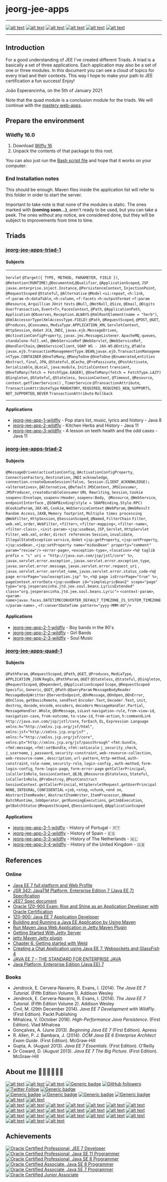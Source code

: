 # jeorg-jee-apps

---

[![alt text](https://raw.githubusercontent.com/jesperancinha/project-signer/master/project-signer-templates/icons-50/java-50.png "Java")](https://www.oracle.com/nl/java/)
[![alt text](https://raw.githubusercontent.com/jesperancinha/project-signer/master/project-signer-templates/icons-50/lombok-50.png "Lombok")](https://projectlombok.org/)
[![alt text](https://raw.githubusercontent.com/jesperancinha/project-signer/master/project-signer-templates/icons-50/openjdk-50.png "OpenJDK")](https://openjdk.java.net/)
[![alt text](https://raw.githubusercontent.com/jesperancinha/project-signer/master/project-signer-templates/icons-50/sdk-man-50.png "SdkMAN!")](https://sdkman.io/)
[![alt text](https://raw.githubusercontent.com/jesperancinha/project-signer/master/project-signer-templates/icons-50/wild-fly-50.png "WildFly")](https://www.wildfly.org/)
[![alt text](https://raw.githubusercontent.com/jesperancinha/project-signer/master/project-signer-templates/icons-50/arquillian-50.png "Arquillian")](https://github.com/arquillian)

---

## Introduction

For a good understanding of JEE I've created different Triads. A triad is a basically a set of three applications. Each application may also be a set of one or three modules. In this document you can see a cloud of topics for every triad and their contexts. This way I hope to make your path to JEE
certification a fun success! Enjoy!

</i>João Esperancinha, on the 5th of January 2021</i>

Note that the quad module is a conclusion module for the triads. We will continue with the [mastery web-apps](../jeorg-jee-mastery).

## Prepare the environment

### Wildfly 16.0

1.  Download [Wilfly 16](https://www.wildfly.org/downloads/)
2.  Unpack the contents of that package to this root.

You can also just run the [Bash script file](installWildFly.sh) and hope that it works on your computer:

### End Installation notes

This should be enough. Maven files inside the application list will refer to this folder in order to start the server.

Important to take note is that none of the modules is static. The ones marked with <b>(coming soon...)</b>, aren't ready to be used, but you can take a peek. The ones without any notice, are considered done, but they will be subject to improvements from time to time.

## Triads

### [jeorg-jee-apps-triad-1](./jeorg-jee-apps-triad-1)

#### Subjects

----

`Servlet`
`@Target({ TYPE, METHOD, PARAMETER, FIELD })`, `@Retention(RUNTIME)`,`@Documented`,`@Qualifier`,
`@ApplicationScoped`, `JSF`
`javax.enterprise.inject.Instance`,
`@PersistenceContext`, `InjectionPoint`, `@RequestScoped`
`@Stateful`, `@Alternative`
`@Model`
`<ui:repeat`, `<h:link`, `<f:param`
`<h:dataTable`, `<h:column`, `<f:facets`
`<h:outputFormat` `<f:param`
`@Resource`,
`Arquillian` `JUnit` `tests`
`@Null`, `@NotNull`, `@Size`, `@Email`, `@Digits`
`UserTransaction`, `Event<T>`,
`FacesContext`,
`@Path`, `@ApplicationPath`, `Application`
`@Observes`, `Reception.ALWAYS`
`@XmlRootElement(name = "herb")`, `@XmlAccessorType(XmlAccessType.FIELD)`
`@Path`, `@RequestScoped`, `@POST`, `@GET`, `@Produces`, `@Consumes`, `MediaType.APPLICATION_XML`
`ServletContext`, `HttpSession`, `doGet`
`JCA`, `JNDI`,
`javax.ejb.MessageDriven`, `@ActivationConfigProperty`, `javax.jms.MessageListener`.
`ApacheMQ`, `queues`, `standalone-full.xml`,
`@WebServiceRef`
`@WebServlet`, `@WebServiceRef`, `@HandlerChain`, `@WebServiceClient`, `SOAP WS - JAX-WS`
`@Entity`, `@Table`
`javax.ejb.TransactionManagementType.BEAN`,`javax.ejb.TransactionManagementType.CONTAINER`
`@OneToMany`, `@ManyToOne`
`@OneToOne`
`@Enumerated`,`entities`
`Abstract`, `final`,  `JPA`,
`@Stateful`, `@Cache`, `@PrePassivate`, `@PostActivate`, `Serializable`, `@Local`, `java:module`, `InitialContext`
`transient`, `@OneToMany(fetch = FetchType.EAGER)`,  `@OneToMany(fetch = FetchType.LAZY)`
`@Singleton`, `@Stateful`, `@Stateless,` `SessionContext`,  `@Timeout`, `@Resource`, `context.getTimerService()`
, `TimerService`
`@TransactionAttribute`, `TransactionAttributeType`
`MANDATORY`, `REQUIRED`, `REQUIRES_NEW`, `SUPPORTS`, `NOT_SUPPORTED`, `NEVER` `TransactionAttribute`
`Rollback`

---

#### Applications

-   [jeorg-jee-app-1-wildfly](./jeorg-jee-apps-triad-1/jeorg-jee-app-1-wildfly) - Pop stars list, music, lyrics and history - Java 8
-   [jeorg-jee-app-2-wildfly](./jeorg-jee-apps-triad-1/jeorg-jee-app-2-wildfly) - Kitchen Herbs and History - Java 11
-   [jeorg-jee-app-3-wildfly](./jeorg-jee-apps-triad-1/jeorg-jee-app-3-wildfly) - A lesson on teeth health and the odd cases - Java 11

### [jeorg-jee-apps-triad-2](./jeorg-jee-apps-triad-2)

#### Subjects

`@MessageDriven(activationConfig`, `@ActivationConfigProperty`, `ConnectionFactory`, `Destination`, `JNDI`
`acknowledge`, `connection.createQueueSession(false, Session.CLIENT_ACKNOWLEDGE);`
`<alternatives>`, `@Alternative`, `@Default`
`JMSContext`, `JMSConsumer`, `JMSProducer`, `createDurableConsumer`
`URL Rewriting`, `Session`, `Cookie`
`soapenv:Envelope`, `soapenv:Header`, `soapenv:Body`, ` @Resource`, `@WebService`, `endpointInterface`
, `@SOAPBinding(style = SOAPBinding.Style.RPC)`
`@CookieParam`, `JAX-WS`, `Cookie`, `WebServiceContext`
`@WebParam`, `@WebResult`
`Random Access`, `JAXB`, `Memory footprint`, `Multiple times processing`
`@WebFilter`, `HttpSession`, `@SessionScoped`, `@Named`, `FilterChain`
`Filter`, `web.xml`, `order`, `WebFilter`, `<filter>`, `<filter-mapping>`, `<filter-name>`, `<filter-class>`
, `<init-param>`
`<jsp:useBean`, `JSP`, `Servlet`, `HttpServlet`
`Filter`, `web.xml`, `order`, `direct references`
`Session`, `invalidate`, `IllegalStateException`
`service`, `doGet`
`<jsp:getProperty`, `<jsp:setProperty`, `<jsp:useBean`
, `<jsp:setProperty name="midasBean" property="comment" param="review"/>`
`<error-page>`, `<exception-type>`, `<location>`
`<%@ taglib prefix = "c" uri = "http://java.sun.com/jsp/jstl/core" %>`, `javax.servlet.error.exception`
, `javax.servlet.error.exception_type`, `javax.servlet.error.message`, `javax.servlet.error.request_uri`
, `javax.servlet.error.servlet_name`, `javax.servlet.error.status_code`
`<%@ page errorPage="soulexception.jsp" %>`, `<%@ page isErrorPage="true" %>`, `pageContext.errorData`
`<jsp:useBean id="simpleLyricBean2" scope="page" type="org.jesperancinha.jtd.jee.soul.beans.LyricsExtended" class="org.jesperancinha.jtd.jee.soul.beans.Lyric">`
`<context-param>`, `<param-name>javax.faces.DATETIMECONVERTER_DEFAULT_TIMEZONE_IS_SYSTEM_TIMEZONE</param-name>`
, `<f:convertDateTime pattern="yyyy-MMM-dd"/>`

#### Applications

-   [jeorg-jee-app-2-1-wildfly](./jeorg-jee-apps-triad-2/jeorg-jee-app-2-1-wildfly) - Boy bands in the 90's
-   [jeorg-jee-app-2-2-wildfly](./jeorg-jee-apps-triad-2/jeorg-jee-app-2-2-wildfly) - Girl Bands
-   [jeorg-jee-app-2-3-wildfly](./jeorg-jee-apps-triad-2/jeorg-jee-app-2-3-wildfly) - Soul Music

### [jeorg-jee-apps-quad-1](./jeorg-jee-apps-quad-1)

#### Subjects

`@PathParam`, `@RequestScoped`, `@Path`, `@GET`, `@Produces`, `MediaType`, `APPLICATION_JSON`
`RegEx`, `@PathParam`, `@GET`
`@Stateless`, `@Stateful`, `@Singleton`, `@RequestScoped`, `@Dependent`, `@ApplicationScoped`
`Scope`, `@RequestScoped`
`Specific`, `Generic`, `@GET`, `@Path`
`@QueryParam`
`MessageBodyReader`
`MessageBodyWritter`
`@ServerEndpoint`, `@OnMessage`, `@OnOpen`, `@OnError`, `@OnClose`, `getBasicRemote`, `sendText`
`Encoder.Text`, `Decoder.Text`, `init`, `destroy`, `decode`, `encode`, `encoders`, `decoders`
`MessageHandler.Partial`, `MessageHandler.Whole`, `@OnMessage`, `isLast`
`navigation-rule`, `from-view-id`, `navigation-case`, `from-outcome`, `to-view-id`, `from-action`, `h:commandLink`
`http://java.sun.com/jsp/jstl/core`, `forEach`, `EL`, `Expression Language`
`xmlns:h="http://xmlns.jcp.org/jsf/html"`, `xmlns:jsf="http://xmlns.jcp.org/jsf"`
, `xmlns:f="http://xmlns.jcp.org/jsf/core"`, `xmlns:pt="http://xmlns.jcp.org/jsf/passthrough"`
`<fmt:bundle`, `<fmt:message`, `<fmt:setBundle`, `<fmt:setLocale`
`j_security_check`, `j_username`, `j_password`, `security-constraint`, `web-resource-collection`, `web-resource-name`
, `description`, `url-pattern`, `http-method`, `auth-constraint`, `role-name`, `security-role`, `login-config`
, `auth-method`, `form-login-config`, `form-login-page`, `form-error-page`
`getCallerPrincipal`, `isCallerInRole`, `SessionContext`, `@EJB`, `@Resource`
`@Stateless`, `Stateful`, `isCallerInRole`, `@PreDestroy`, `@PostConstruct`
`SessionContext.getCallerPrincial`, `HttpServletRequest.getUserPrincipal`
`NONE`, `INTEGRAL`, `CONFIDENTIAL`
`<job`, `<step`, `<chunk`, `<end on`, `AbstractItemReader`, `AbstractItemWriter`, `ItemProcessor`, `@Named`
`BatchRuntime`, `JobOperator`, `getRunningExecutions`, `getJobExecution`, `getBatchStatus`
`@RequestScoped`, `@SessionScoped`, `@ApplicationScoped`

#### Applications

-   [jeorg-jee-app-3-1-wildfly](./jeorg-jee-apps-quad-1/jeorg-jee-app-3-1-wildfly) - History of Portugal - 🇵🇹
-   [jeorg-jee-app-3-2-wildfly](./jeorg-jee-apps-quad-1/jeorg-jee-app-3-2-wildfly) - History of Spain - 🇪🇸
-   [jeorg-jee-app-3-3-wildfly](./jeorg-jee-apps-quad-1/jeorg-jee-app-3-3-wildfly) - History of The Netherlands - 🇳🇱
-   [jeorg-jee-app-3-4-wildfly](./jeorg-jee-apps-quad-1/jeorg-jee-app-3-4-wildfly) - History of the United Kingdom - 🇬🇧

## References

### Online

-   [Java EE 7 full platform and Web Profile](https://www.ibm.com/support/knowledgecenter/SSEQTP_9.0.5/com.ibm.websphere.base.doc/ae/covr_javaee7.html)
-   [JSR 342: JavaTM Platform, Enterprise Edition 7 (Java EE 7) Specification](https://jcp.org/en/jsr/detail?id=342)
-   [JEE7 Spec document](https://download.oracle.com/otn-pub/jcp/java_ee-7-fr-spec/JavaEE_Platform_Spec.pdf?AuthParam=1610297053_dc338cf9ac2f643c005b280582ab4052)
-   [Oracle 1Z0-900 Exam: Rise and Shine as an Application Developer with Oracle Certification](https://www.dbexam.com/blog/oracle-1z0-900-exam-rise-and-shine-application-developer-oracle-certification)
-   [1Z0-900: Java EE 7 Application Developer](https://www.dbexam.com/oracle/1z0-900-java-ee-7-application-developer)
-   [Building and Running a Java EE Application by Using Maven](https://www.oracle.com/webfolder/technetwork/tutorials/obe/java/Maven_EE/MavenEE.html)
-   [Run Maven Java Web Application in Jetty Maven Plugin](https://o7planning.org/en/10335/run-maven-java-web-application-in-jetty-maven-plugin)
-   [Getting Started With Jetty Server](https://www.jrebel.com/blog/jetty-server)
-   [jetty Maven Jetty plugin](https://riptutorial.com/jetty/example/22209/maven-jetty-plugin)
-   [Chapter 6.  Getting started with Weld](https://docs.jboss.org/weld/reference/3.0.0.CR1/en-US/html/gettingstarted.html)
-   [Creating a Chat Application using Java EE 7, Websockets and GlassFish 4](https://www.hascode.com/2013/08/creating-a-chat-application-using-java-ee-7-websockets-and-glassfish-4/)
-   [JAVA EE 7 – THE STANDARD FOR ENTERPRISE JAVA](https://turngeek.github.io/javaee7inaweek/chapter/i-1-java-ee-7-the-standard-for-enterprise-java/)
-   [Java Platform, Enterprise Edition (Java EE) 7](https://docs.oracle.com/javaee/7/index.html)

### Books

-   Jendrock, E. Cervera-Navarro, R. Evans, I. (2014). <i>The Java EE 7 Tutorial</i>. (Fifth Edition Volume 1). Addison Wesley
-   Jendrock, E. Cervera-Navarro, R. Evans, I. (2014). <i>The Java EE 7 Tutorial</i>. (Fifth Edition Volume 2). Addison Wesley
- Ćmil, M. (29th December 2014). <i>Java EE 7 Development with WildFly</i>. (First Edition). Packt Publishing
-   Mihalcea, V. (October 2016). <i>High-Performance Java Persistence</i>. (First Edition). Vlad Mihalcea
-   Gonçalves, A. (June 2013). <i>Beginning Java EE 7</i> (First Edition). Apress
-   R. Allen, P. J. Bambara, J. (2014). <i>OCM Java EE 6 Enterprise Architect Exam Guide</i>. (First Edition). McGraw-Hill
-   Gupta, A. (August 2013). <i>Java EE 7 Essentials</i>. (First Edition). O'Reilly
-   Dr Coward, D. (August 2013). <i>Java EE 7 The Big Picture</i>. (First Edition). McGraw-Hill

## About me 👨🏽‍💻🚀🏳️‍🌈

[![alt text](https://raw.githubusercontent.com/jesperancinha/project-signer/master/project-signer-templates/icons-20/JEOrgLogo-20.png "João Esperancinha Homepage")](http://joaofilipesabinoesperancinha.nl)
[![alt text](https://raw.githubusercontent.com/jesperancinha/project-signer/master/project-signer-templates/icons-20/medium-20.png "Medium")](https://medium.com/@jofisaes)
[![alt text](https://raw.githubusercontent.com/jesperancinha/project-signer/master/project-signer-templates/icons-20/credly-20.png "Credly")](https://www.credly.com/users/joao-esperancinha)
[![Generic badge](https://img.shields.io/static/v1.svg?label=Homepage&message=joaofilipesabinoesperancinha.nl&color=6495ED "João Esperancinha Homepage")](https://joaofilipesabinoesperancinha.nl/)
[![GitHub followers](https://img.shields.io/github/followers/jesperancinha.svg?label=jesperancinha&style=social "GitHub")](https://github.com/jesperancinha)
[![Twitter Follow](https://img.shields.io/twitter/follow/joaofse?label=João%20Esperancinha&style=social "Twitter")](https://twitter.com/joaofse)
[![Generic badge](https://img.shields.io/static/v1.svg?label=GitHub&message=JEsperancinhaOrg&color=yellow "jesperancinha.org dependencies")](https://github.com/JEsperancinhaOrg)   
[![Generic badge](https://img.shields.io/static/v1.svg?label=Articles&message=Across%20The%20Web&color=purple)](https://github.com/jesperancinha/project-signer/blob/master/project-signer-templates/Articles.md)
[![Generic badge](https://img.shields.io/static/v1.svg?label=Webapp&message=Image%20Train%20Filters&color=6495ED)](http://itf.joaofilipesabinoesperancinha.nl/)
[![Generic badge](https://img.shields.io/static/v1.svg?label=All%20Badges&message=Badges&color=red "All badges")](https://joaofilipesabinoesperancinha.nl/badges)
[![Generic badge](https://img.shields.io/static/v1.svg?label=Status&message=Project%20Status&color=red "Project statuses")](https://github.com/jesperancinha/project-signer/blob/master/project-signer-templates/Status.md)
[![alt text](https://raw.githubusercontent.com/jesperancinha/project-signer/master/project-signer-templates/icons-20/coursera-20.png "Coursera")](https://www.coursera.org/user/da3ff90299fa9297e283ee8e65364ffb)
[![alt text](https://raw.githubusercontent.com/jesperancinha/project-signer/master/project-signer-templates/icons-20/google-apps-20.png "Google Apps")](https://play.google.com/store/apps/developer?id=Joao+Filipe+Sabino+Esperancinha)   
[![alt text](https://raw.githubusercontent.com/jesperancinha/project-signer/master/project-signer-templates/icons-20/sonatype-20.png "Sonatype Search Repos")](https://search.maven.org/search?q=org.jesperancinha)
[![alt text](https://raw.githubusercontent.com/jesperancinha/project-signer/master/project-signer-templates/icons-20/docker-20.png "Docker Images")](https://hub.docker.com/u/jesperancinha)
[![alt text](https://raw.githubusercontent.com/jesperancinha/project-signer/master/project-signer-templates/icons-20/stack-overflow-20.png)](https://stackoverflow.com/users/3702839/joao-esperancinha)
[![alt text](https://raw.githubusercontent.com/jesperancinha/project-signer/master/project-signer-templates/icons-20/reddit-20.png "Reddit")](https://www.reddit.com/user/jesperancinha/)
[![alt text](https://raw.githubusercontent.com/jesperancinha/project-signer/master/project-signer-templates/icons-20/devto-20.png "Dev To")](https://dev.to/jofisaes)
[![alt text](https://raw.githubusercontent.com/jesperancinha/project-signer/master/project-signer-templates/icons-20/hackernoon-20.jpeg "Hackernoon")](https://hackernoon.com/@jesperancinha)
[![alt text](https://raw.githubusercontent.com/jesperancinha/project-signer/master/project-signer-templates/icons-20/codeproject-20.png "Code Project")](https://www.codeproject.com/Members/jesperancinha)
[![alt text](https://raw.githubusercontent.com/jesperancinha/project-signer/master/project-signer-templates/icons-20/github-20.png "GitHub")](https://github.com/jesperancinha)
[![alt text](https://raw.githubusercontent.com/jesperancinha/project-signer/master/project-signer-templates/icons-20/bitbucket-20.png "BitBucket")](https://bitbucket.org/jesperancinha)
[![alt text](https://raw.githubusercontent.com/jesperancinha/project-signer/master/project-signer-templates/icons-20/gitlab-20.png "GitLab")](https://gitlab.com/jesperancinha)
[![alt text](https://raw.githubusercontent.com/jesperancinha/project-signer/master/project-signer-templates/icons-20/bintray-20.png "BinTray")](https://bintray.com/jesperancinha)
[![alt text](https://raw.githubusercontent.com/jesperancinha/project-signer/master/project-signer-templates/icons-20/free-code-camp-20.jpg "FreeCodeCamp")](https://www.freecodecamp.org/jofisaes)
[![alt text](https://raw.githubusercontent.com/jesperancinha/project-signer/master/project-signer-templates/icons-20/hackerrank-20.png "HackerRank")](https://www.hackerrank.com/jofisaes)
[![alt text](https://raw.githubusercontent.com/jesperancinha/project-signer/master/project-signer-templates/icons-20/codeforces-20.png "Code Forces")](https://codeforces.com/profile/jesperancinha)
[![alt text](https://raw.githubusercontent.com/jesperancinha/project-signer/master/project-signer-templates/icons-20/codebyte-20.png "Codebyte")](https://coderbyte.com/profile/jesperancinha)
[![alt text](https://raw.githubusercontent.com/jesperancinha/project-signer/master/project-signer-templates/icons-20/codewars-20.png "CodeWars")](https://www.codewars.com/users/jesperancinha)
[![alt text](https://raw.githubusercontent.com/jesperancinha/project-signer/master/project-signer-templates/icons-20/codepen-20.png "Code Pen")](https://codepen.io/jesperancinha)
[![alt text](https://raw.githubusercontent.com/jesperancinha/project-signer/master/project-signer-templates/icons-20/hacker-news-20.png "Hacker News")](https://news.ycombinator.com/user?id=jesperancinha)
[![alt text](https://raw.githubusercontent.com/jesperancinha/project-signer/master/project-signer-templates/icons-20/infoq-20.png "InfoQ")](https://www.infoq.com/profile/Joao-Esperancinha.2/)
[![alt text](https://raw.githubusercontent.com/jesperancinha/project-signer/master/project-signer-templates/icons-20/linkedin-20.png "LinkedIn")](https://www.linkedin.com/in/joaoesperancinha/)
[![alt text](https://raw.githubusercontent.com/jesperancinha/project-signer/master/project-signer-templates/icons-20/xing-20.png "Xing")](https://www.xing.com/profile/Joao_Esperancinha/cv)
[![alt text](https://raw.githubusercontent.com/jesperancinha/project-signer/master/project-signer-templates/icons-20/tumblr-20.png "Tumblr")](https://jofisaes.tumblr.com/)
[![alt text](https://raw.githubusercontent.com/jesperancinha/project-signer/master/project-signer-templates/icons-20/pinterest-20.png "Pinterest")](https://nl.pinterest.com/jesperancinha/)
[![alt text](https://raw.githubusercontent.com/jesperancinha/project-signer/master/project-signer-templates/icons-20/quora-20.png "Quora")](https://nl.quora.com/profile/Jo%C3%A3o-Esperancinha)

## Achievements

[![Oracle Certified Professional, JEE 7 Developer](https://raw.githubusercontent.com/jesperancinha/project-signer/master/project-signer-templates/badges/oracle-certified-professional-java-ee-7-application-developer-100.png "Oracle Certified Professional, JEE7 Developer")](https://www.credly.com/badges/27a14e06-f591-4105-91ca-8c3215ef39a2)
[![Oracle Certified Professional, Java SE 11 Programmer](https://raw.githubusercontent.com/jesperancinha/project-signer/master/project-signer-templates/badges/oracle-certified-professional-java-se-11-developer-100.png "Oracle Certified Professional, Java SE 11 Programmer")](https://www.credly.com/badges/87609d8e-27c5-45c9-9e42-60a5e9283280)
[![Oracle Certified Professional, Java SE 8 Programmer](https://raw.githubusercontent.com/jesperancinha/project-signer/master/project-signer-templates/badges/oracle-certified-professional-java-se-8-programmer-100.png "Oracle Certified Professional, Java SE 8 Programmer")](https://www.credly.com/badges/92e036f5-4e11-4cff-9935-3e62266d2074)
[![Oracle Certified Associate, Java SE 8 Programmer](https://raw.githubusercontent.com/jesperancinha/project-signer/master/project-signer-templates/badges/oracle-certified-associate-java-se-8-programmer-100.png "Oracle Certified Associate, Java SE 8 Programmer")](https://www.credly.com/badges/a206436d-6fd8-4ca1-8feb-38a838446ee7)
[![Oracle Certified Associate, Java SE 7 Programmer](https://raw.githubusercontent.com/jesperancinha/project-signer/master/project-signer-templates/badges/oracle-certified-associate-java-se-7-programmer-100.png "Oracle Certified Associate, Java SE 7 Programmer")](https://www.credly.com/badges/f4c6cc1e-cb52-432b-904d-36d266112225)
[![Oracle Certified Junior Associate](https://raw.githubusercontent.com/jesperancinha/project-signer/master/project-signer-templates/badges/oracle-certified-foundations-associate-java-100.png "Oracle Certified Foundations Associate")](https://www.credly.com/badges/6db92c1e-7bca-4856-9543-0d5ed0182794)
